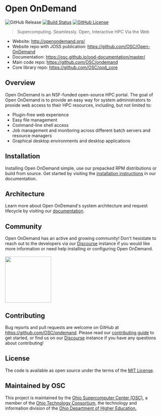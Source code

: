 # Open OnDemand
![GitHub Release](https://img.shields.io/github/release/osc/ondemand.svg?color=informational)
[![Build Status](https://img.shields.io/travis/OSC/ondemand/master?color=success)](https://travis-ci.org/OSC/ondemand)
[![GitHub License](https://img.shields.io/badge/license-MIT-green.svg?color=success)](https://opensource.org/licenses/MIT)
> Supercomputing. Seamlessly. Open, Interactive HPC Via the Web

- Website: http://openondemand.org/
- Website repo with JOSS publication: https://github.com/OSC/Open-OnDemand
- Documentation: https://osc.github.io/ood-documentation/master/
- Main code repo: https://github.com/OSC/ondemand
- Core library repo: https://github.com/OSC/ood_core

## Overview
Open OnDemand is an NSF-funded open-source HPC portal. The goal of Open OnDemand is to provide an easy way for system administrators to provide web access to their HPC resources, including, but not limited to:

* Plugin-free web experience
* Easy file management
* Command-line shell access
* Job management and monitoring across different batch servers and resource managers
* Graphical desktop environments and desktop applications

## Installation
Installing Open OnDemand simple, use our prepacked RPM distributions or build from source. Get started by visiting the [installation instructions] in our documentation.

## Architecture
Learn more about Open OnDemand's system architecture and request lifecycle by visiting our <a href="https://osc.github.io/ood-documentation/master/architecture.html">documentation</a>.

## Community
Open OnDemand has an active and growing community! Don't hesistate to reach out to the developers via our [Discourse] instance if you would like more information or need help installing or configuring Open OnDemand.
<br/>
<br/>
<a href="https://discourse.osc.edu"><img src="https://upload.wikimedia.org/wikipedia/commons/c/c2/Discourse.svg" width=150></a>

## Contributing

Bug reports and pull requests are welcome on GitHub at
https://github.com/OSC/ondemand. Please read our [contributing guide] to get started, or find us on our [Discourse] instance if you have any questions about contributing!

## License

The code is available as open source under the terms of the [MIT License].

## Maintained by OSC
This project is maintained by the <a href="https://www.osc.edu">Ohio Supercomputer Center (OSC)</a>, a member of the <a href="https://www.oh-tech.org/">Ohio Technology Consortium</a>, the technology and information division of the <a href="https://education.ohio.gov/">Ohio Department of Higher Education.</a>

[MIT License]: http://opensource.org/licenses/MIT
[Open OnDemand Documentation]: https://osc.github.io/ood-documentation/master/
[installation instructions]: https://osc.github.io/ood-documentation/master/requirements.html
[contributing guide]: https://github.com/OSC/Open-OnDemand/blob/master/CONTRIBUTING.md
[Discourse]: https://discourse.osc.edu
